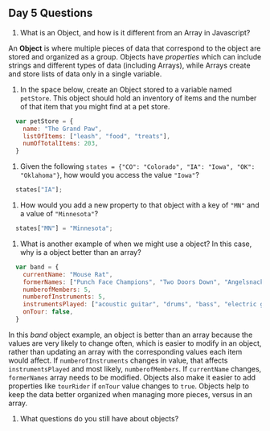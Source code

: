 ## Day 5 Questions

1. What is an Object, and how is it different from an Array in Javascript?

  An **Object** is where multiple pieces of data that correspond to the object are stored and organized as a group. Objects have *properties* which can include strings and different types of data (including Arrays), while Arrays create and store lists of data only in a single variable.

1. In the space below, create an Object stored to a variable named `petStore`.  This object should hold an inventory of items and the number of that item that you might find at a pet store.

```javascript
  var petStore = {
    name: "The Grand Paw",
    listOfItems: ["leash", "food", "treats"],
    numOfTotalItems: 203,
  }
```

1. Given the following `states = {"CO": "Colorado", "IA": "Iowa", "OK": "Oklahoma"}`, how would you access the value `"Iowa"`?

```javascript
  states["IA"];
```

1. How would you add a new property to that object with a key of `"MN"` and a value of `"Minnesota"`?

```javascript
  states["MN"] = "Minnesota";
```

1. What is another example of when we might use a object?  In this case, why is a object better than an array?
```javascript
  var band = {
    currentName: "Mouse Rat",
    formerNames: ["Punch Face Champions", "Two Doors Down", "Angelsnack", "Rad Wagon"],
    numberofMembers: 5,
    numberofInstruments: 5,
    instrumentsPlayed: ["acoustic guitar", "drums", "bass", "electric guitar", "saxophone"],
    onTour: false,
  }
```
   In this *band* object example, an object is better than an array because the values are very likely to change often, which is easier to modify in an object, rather than updating an array with the corresponding values each item would affect. If `numberofInstruments` changes in value, that affects `instrumentsPlayed` and most likely, `numberofMembers`. If `currentName` changes, `formerNames` array needs to be modified. Objects also make it easier to add properties like `tourRider` if `onTour` value changes to `true`. Objects help to keep the data better organized when managing more pieces, versus in an array. 

1. What questions do you still have about objects?
